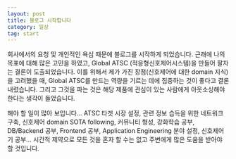 ```yaml
---
layout: post
title: 블로그 시작합니다
category: 일상
tag: start
---
```


회사에서의 요청 및 개인적인 욕심 때문에 블로그를 시작하게 되었습니다. 근래에 나의 목표에 대해 많은 고민을 하였고, Global ATSC (적응형신호제어시스템)을 만들어 팔자는 결론이 도출되었습니다. 이를 위해서 제가 가진 장점(신호제어에 대한 domain 지식)을 고려했을 때, Global ATSC를 만드는 역량을 기르는 데에 집중하는 것이 좋다고 결론내렸습니다. 그리고 그것을 파는 것은 해당 제품에 관심이 있는 사람에게 아웃소싱해야 한다는 생각이 들었습니다.

해야 할 일이 많아 보입니다... ATSC 타겟 시장 설정, 관련 정보 습득을 위한 네트워크 구축, 신호제어 domain SOTA following, 커뮤니티 형성, 강화학습 공부, DB/Backend 공부, Frontend 공부, Application Engineering 분야 설정, 신호제어기 공부... 시간적 제약으로 모든 것을 혼자 할 수는 없고 주변에게 많은 도움을 받아야 할 것입니다.